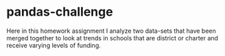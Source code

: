 # pandas-challenge
Here in this homework assignment I analyze two data-sets that have been merged together to look at trends in schools that are district or charter and receive varying levels of funding.
